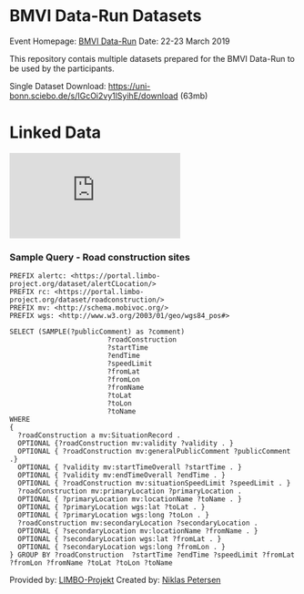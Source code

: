 # BMVI Data-Run Datasets
Event Homepage: [BMVI Data-Run](https://www.bmvi.de/SharedDocs/DE/Termine-mFUND/bmvi-data-run.html)
Date: 22-23 March 2019

This repository contais multiple datasets prepared for the BMVI Data-Run to be used by the participants. 

Single Dataset Download: https://uni-bonn.sciebo.de/s/IGcOi2vy1lSyihE/download (63mb)

# Linked Data
![alt text](https://uni-bonn.sciebo.de/index.php/apps/files_sharing/ajax/publicpreview.php?x=1920&y=644&a=true&file=extended_lod_cloud.png&t=K7gmxdrRBIvwsFN&scalingup=0)

### Sample Query - Road construction sites

```sparql
PREFIX alertc: <https://portal.limbo-project.org/dataset/alertCLocation/>
PREFIX rc: <https://portal.limbo-project.org/dataset/roadconstruction/>
PREFIX mv: <http://schema.mobivoc.org/>
PREFIX wgs: <http://www.w3.org/2003/01/geo/wgs84_pos#> 

SELECT (SAMPLE(?publicComment) as ?comment)
                        ?roadConstruction
                        ?startTime
                        ?endTime
                        ?speedLimit
                        ?fromLat
                        ?fromLon
                        ?fromName
                        ?toLat
                        ?toLon
                        ?toName
WHERE 
{ 
  ?roadConstruction a mv:SituationRecord .
  OPTIONAL {?roadConstruction mv:validity ?validity . } 
  OPTIONAL { ?roadConstruction mv:generalPublicComment ?publicComment .}
  OPTIONAL { ?validity mv:startTimeOverall ?startTime . }
  OPTIONAL { ?validity mv:endTimeOverall ?endTime . }
  OPTIONAL { ?roadConstruction mv:situationSpeedLimit ?speedLimit . }
  ?roadConstruction mv:primaryLocation ?primaryLocation .
  OPTIONAL { ?primaryLocation mv:locationName ?toName . }
  OPTIONAL { ?primaryLocation wgs:lat ?toLat . }
  OPTIONAL { ?primaryLocation wgs:long ?toLon . }
  ?roadConstruction mv:secondaryLocation ?secondaryLocation .
  OPTIONAL { ?secondaryLocation mv:locationName ?fromName . }
  OPTIONAL { ?secondaryLocation wgs:lat ?fromLat . }
  OPTIONAL { ?secondaryLocation wgs:long ?fromLon . }
} GROUP BY ?roadConstruction  ?startTime ?endTime ?speedLimit ?fromLat ?fromLon ?fromName ?toLat ?toLon ?toName
```


Provided by: [LIMBO-Projekt](https://www.limbo-project.org/)
Created by: [Niklas Petersen](http://np00.github.io/)
